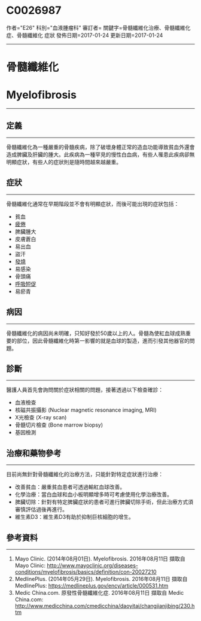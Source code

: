 # C0026987
作者="E26"
科別="血液腫瘤科"
審訂者=
關鍵字=骨髓纖維化治療、骨髓纖維化症、骨髓纖維化 症狀
發佈日期=2017-01-24
更新日期=2017-01-24

----------
# 骨髓纖維化
# Myelofibrosis
----------
## 定義
----------

骨髓纖維化為一種嚴重的骨髓疾病，除了破壞身體正常的造血功能導致貧血外還會造成脾臟及肝臟的腫大。此疾病為一種罕見的慢性白血病，有些人罹患此疾病卻無明顯症狀，有些人的症狀則是隨時間越來越嚴重。

## 症狀
----------

骨髓纖維化通常在早期階段並不會有明顯症狀，而後可能出現的症狀包括：

- 貧血
- [疲倦](C0015672)
- 脾臟腫大
- 皮膚蒼白
- 易出血
- 盜汗
- [發燒](C0015967)
- 易感染
- 骨頭痛
- [呼吸短促](C0013404X)
- 易瘀青
## 病因
----------

骨髓纖維化的病因尚未明確，只知好發於50歲以上的人。骨髓為使紅血球成熟重要的部位，因此骨髓纖維化時第一影響的就是血球的製造，進而引發其他器官的問題。

## 診斷
----------

醫護人員首先會詢問關於症狀相關的問題，接著透過以下檢查確診：

- 血液檢查
- 核磁共振攝影 (Nuclear magnetic resonance imaging, MRI) 
- X光檢查 (X-ray scan)
- 骨髓切片檢查 (Bone marrow biopsy)
- 基因檢測
## 治療和藥物參考
----------

目前尚無針對骨髓纖維化的治療方法，只能針對特定症狀進行治療：

- 改善貧血：嚴重貧血患者可透過輸紅血球改善。
- 化學治療：當白血球和血小板明顯增多時可考慮使用化學治療改善。
- 脾臟切除：針對有特定脾臟症狀的患者可進行脾臟切除手術，但此治療方式須審慎評估過後再進行。
- 維生素D3：維生素D3有助於抑制巨核細胞的增生。
## 參考資料
----------
1. Mayo Clinic. (2014年08月01日). Myelofibrosis. 2016年08月11日 擷取自 Mayo Clinic:
  http://www.mayoclinic.org/diseases-conditions/myelofibrosis/basics/definition/con-20027210
2. MedlinePlus. (2014年05月29日). Myelofibrosis. 2016年08月11日 擷取自 MedlinePlus:
  https://medlineplus.gov/ency/article/000531.htm
3. Medic China.com. 原發性骨髓纖維化症. 2016年08月11日 擷取自 Medic China.com:
  http://www.medicchina.com/cmedicchina/daoyitai/changjianjibing/230.htm

